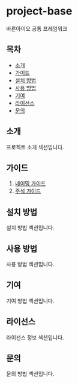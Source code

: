 # project-base

바른아이오 공통 프레임워크 

## 목차
- [소개](#소개)
- [가이드](#가이드)
- [설치 방법](#설치-방법)
- [사용 방법](#사용-방법)
- [기여](#기여)
- [라이선스](#라이선스)
- [문의](#문의)

## 소개
프로젝트 소개 섹션입니다.

## 가이드
  1. [네이밍 가이드](https://github.com/bareunio/project-base/blob/main/doc/guide/JAVA_%EB%84%A4%EC%9D%B4%EB%B0%8D_%EA%B7%9C%EC%B9%99.md)
  2. [주석 가이드](https://github.com/bareunio/project-base/blob/main/doc/guide/JAVA_%EC%A3%BC%EC%84%9D.md)

## 설치 방법
설치 방법 섹션입니다.

## 사용 방법
사용 방법 섹션입니다.

## 기여
기여 방법 섹션입니다.

## 라이선스
라이선스 정보 섹션입니다.

## 문의
문의 방법 섹션입니다.
